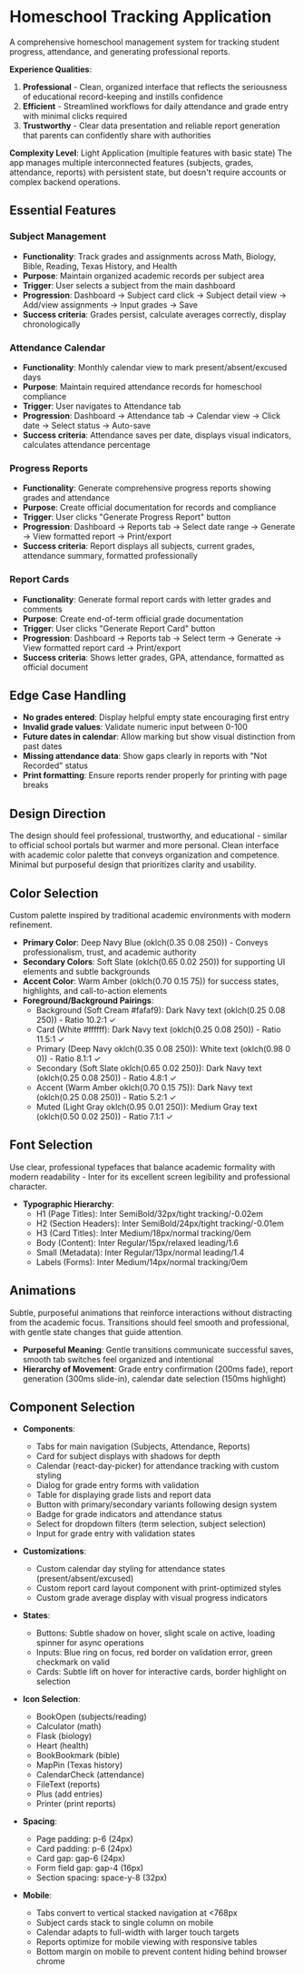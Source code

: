 # Homeschool Tracking Application

A comprehensive homeschool management system for tracking student progress, attendance, and generating professional reports.

**Experience Qualities**:
1. **Professional** - Clean, organized interface that reflects the seriousness of educational record-keeping and instills confidence
2. **Efficient** - Streamlined workflows for daily attendance and grade entry with minimal clicks required
3. **Trustworthy** - Clear data presentation and reliable report generation that parents can confidently share with authorities

**Complexity Level**: Light Application (multiple features with basic state)
The app manages multiple interconnected features (subjects, grades, attendance, reports) with persistent state, but doesn't require accounts or complex backend operations.

## Essential Features

### Subject Management
- **Functionality**: Track grades and assignments across Math, Biology, Bible, Reading, Texas History, and Health
- **Purpose**: Maintain organized academic records per subject area
- **Trigger**: User selects a subject from the main dashboard
- **Progression**: Dashboard → Subject card click → Subject detail view → Add/view assignments → Input grades → Save
- **Success criteria**: Grades persist, calculate averages correctly, display chronologically

### Attendance Calendar
- **Functionality**: Monthly calendar view to mark present/absent/excused days
- **Purpose**: Maintain required attendance records for homeschool compliance
- **Trigger**: User navigates to Attendance tab
- **Progression**: Dashboard → Attendance tab → Calendar view → Click date → Select status → Auto-save
- **Success criteria**: Attendance saves per date, displays visual indicators, calculates attendance percentage

### Progress Reports
- **Functionality**: Generate comprehensive progress reports showing grades and attendance
- **Purpose**: Create official documentation for records and compliance
- **Trigger**: User clicks "Generate Progress Report" button
- **Progression**: Dashboard → Reports tab → Select date range → Generate → View formatted report → Print/export
- **Success criteria**: Report displays all subjects, current grades, attendance summary, formatted professionally

### Report Cards
- **Functionality**: Generate formal report cards with letter grades and comments
- **Purpose**: Create end-of-term official grade documentation
- **Trigger**: User clicks "Generate Report Card" button
- **Progression**: Dashboard → Reports tab → Select term → Generate → View formatted report card → Print/export
- **Success criteria**: Shows letter grades, GPA, attendance, formatted as official document

## Edge Case Handling
- **No grades entered**: Display helpful empty state encouraging first entry
- **Invalid grade values**: Validate numeric input between 0-100
- **Future dates in calendar**: Allow marking but show visual distinction from past dates
- **Missing attendance data**: Show gaps clearly in reports with "Not Recorded" status
- **Print formatting**: Ensure reports render properly for printing with page breaks

## Design Direction
The design should feel professional, trustworthy, and educational - similar to official school portals but warmer and more personal. Clean interface with academic color palette that conveys organization and competence. Minimal but purposeful design that prioritizes clarity and usability.

## Color Selection
Custom palette inspired by traditional academic environments with modern refinement.

- **Primary Color**: Deep Navy Blue (oklch(0.35 0.08 250)) - Conveys professionalism, trust, and academic authority
- **Secondary Colors**: Soft Slate (oklch(0.65 0.02 250)) for supporting UI elements and subtle backgrounds
- **Accent Color**: Warm Amber (oklch(0.70 0.15 75)) for success states, highlights, and call-to-action elements
- **Foreground/Background Pairings**: 
  - Background (Soft Cream #fafaf9): Dark Navy text (oklch(0.25 0.08 250)) - Ratio 10.2:1 ✓
  - Card (White #ffffff): Dark Navy text (oklch(0.25 0.08 250)) - Ratio 11.5:1 ✓
  - Primary (Deep Navy oklch(0.35 0.08 250)): White text (oklch(0.98 0 0)) - Ratio 8.1:1 ✓
  - Secondary (Soft Slate oklch(0.65 0.02 250)): Dark Navy text (oklch(0.25 0.08 250)) - Ratio 4.8:1 ✓
  - Accent (Warm Amber oklch(0.70 0.15 75)): Dark Navy text (oklch(0.25 0.08 250)) - Ratio 5.2:1 ✓
  - Muted (Light Gray oklch(0.95 0.01 250)): Medium Gray text (oklch(0.50 0.02 250)) - Ratio 7.1:1 ✓

## Font Selection
Use clear, professional typefaces that balance academic formality with modern readability - Inter for its excellent screen legibility and professional character.

- **Typographic Hierarchy**: 
  - H1 (Page Titles): Inter SemiBold/32px/tight tracking/-0.02em
  - H2 (Section Headers): Inter SemiBold/24px/tight tracking/-0.01em
  - H3 (Card Titles): Inter Medium/18px/normal tracking/0em
  - Body (Content): Inter Regular/15px/relaxed leading/1.6
  - Small (Metadata): Inter Regular/13px/normal leading/1.4
  - Labels (Forms): Inter Medium/14px/normal tracking/0em

## Animations
Subtle, purposeful animations that reinforce interactions without distracting from the academic focus. Transitions should feel smooth and professional, with gentle state changes that guide attention.

- **Purposeful Meaning**: Gentle transitions communicate successful saves, smooth tab switches feel organized and intentional
- **Hierarchy of Movement**: Grade entry confirmation (200ms fade), report generation (300ms slide-in), calendar date selection (150ms highlight)

## Component Selection
- **Components**: 
  - Tabs for main navigation (Subjects, Attendance, Reports)
  - Card for subject displays with shadows for depth
  - Calendar (react-day-picker) for attendance tracking with custom styling
  - Dialog for grade entry forms with validation
  - Table for displaying grade lists and report data
  - Button with primary/secondary variants following design system
  - Badge for grade indicators and attendance status
  - Select for dropdown filters (term selection, subject selection)
  - Input for grade entry with validation states
  
- **Customizations**: 
  - Custom calendar day styling for attendance states (present/absent/excused)
  - Custom report card layout component with print-optimized styles
  - Custom grade average display with visual progress indicators
  
- **States**: 
  - Buttons: Subtle shadow on hover, slight scale on active, loading spinner for async operations
  - Inputs: Blue ring on focus, red border on validation error, green checkmark on valid
  - Cards: Subtle lift on hover for interactive cards, border highlight on selection
  
- **Icon Selection**: 
  - BookOpen (subjects/reading)
  - Calculator (math)
  - Flask (biology)
  - Heart (health)
  - BookBookmark (bible)
  - MapPin (Texas history)
  - CalendarCheck (attendance)
  - FileText (reports)
  - Plus (add entries)
  - Printer (print reports)
  
- **Spacing**: 
  - Page padding: p-6 (24px)
  - Card padding: p-6 (24px)
  - Card gap: gap-6 (24px)
  - Form field gap: gap-4 (16px)
  - Section spacing: space-y-8 (32px)
  
- **Mobile**: 
  - Tabs convert to vertical stacked navigation at <768px
  - Subject cards stack to single column on mobile
  - Calendar adapts to full-width with larger touch targets
  - Reports optimize for mobile viewing with responsive tables
  - Bottom margin on mobile to prevent content hiding behind browser chrome
